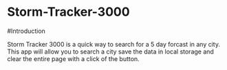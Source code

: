 # Storm-Tracker-3000

#Introduction

Storm Tracker 3000 is a quick way to search for a 5 day forcast in any city. This app will allow you to search a city save the data in local storage and clear the entire page with a click of the button.
